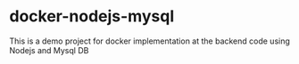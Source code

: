 # docker-nodejs-mysql
This is a demo project for docker implementation at the backend code using Nodejs and Mysql DB

